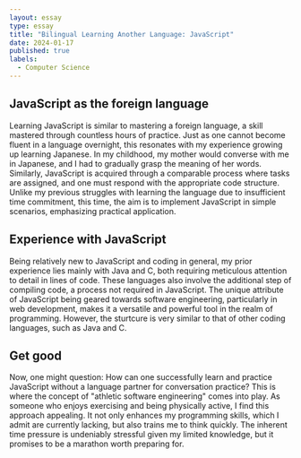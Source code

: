 ```yaml
---
layout: essay
type: essay
title: "Bilingual Learning Another Language: JavaScript"
date: 2024-01-17
published: true
labels:
  - Computer Science
---
```


## JavaScript as the foreign language

Learning JavaScript is similar to mastering a foreign language, a skill mastered through countless hours of practice. Just as one cannot become fluent in a language overnight, this resonates with my experience growing up learning Japanese. In my childhood, my mother would converse with me in Japanese, and I had to gradually grasp the meaning of her words. Similarly, JavaScript is acquired through a comparable process where tasks are assigned, and one must respond with the appropriate code structure. Unlike my previous struggles with learning the language due to insufficient time commitment, this time, the aim is to implement JavaScript in simple scenarios, emphasizing practical application.

## Experience with JavaScript

Being relatively new to JavaScript and coding in general, my prior experience lies mainly with Java and C, both requiring meticulous attention to detail in lines of code. These languages also involve the additional step of compiling code, a process not required in JavaScript. The unique attribute of JavaScript being geared towards software engineering, particularly in web development, makes it a versatile and powerful tool in the realm of programming. However, the sturtcure is very similar to that of other coding languages, such as Java and C. 

## Get good

Now, one might question: How can one successfully learn and practice JavaScript without a language partner for conversation practice? This is where the concept of "athletic software engineering" comes into play. As someone who enjoys exercising and being physically active, I find this approach appealing. It not only enhances my programming skills, which I admit are currently lacking, but also trains me to think quickly. The inherent time pressure is undeniably stressful given my limited knowledge, but it promises to be a marathon worth preparing for.






